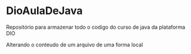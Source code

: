 # DioAulaDeJava
Repositório para armazenar todo o codigo do curso de java da plataforma DIO

Alterando o conteudo de um arquivo de uma forma local